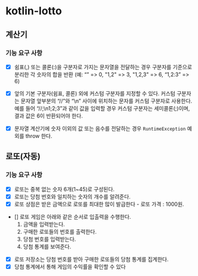 # kotlin-lotto

## 계산기

### 기능 요구 사항

* [x] 쉼표(,) 또는 콜론(:)을 구분자로 가지는 문자열을 전달하는 경우 구분자를 기준으로 분리한 각 숫자의 합을 반환 (예: “” => 0, "1,2" => 3, "1,2,3" => 6, “1,2:3” => 6)
* [x] 앞의 기본 구분자(쉼표, 콜론) 외에 커스텀 구분자를 지정할 수 있다. 커스텀 구분자는 문자열 앞부분의 “//”와 “\n” 사이에 위치하는 문자를 커스텀 구분자로 사용한다. 예를 들어 “//;\n1;2;3”과 같이 값을 입력할 경우 커스텀 구분자는 세미콜론(;)이며, 결과 값은 6이 반환되어야 한다.
* [x] 문자열 계산기에 숫자 이외의 값 또는 음수를 전달하는 경우 `RuntimeException` 예외를 throw 한다.


## 로또(자동)

### 기능 요구 사항

* [x] 로또는 중복 없는 숫자 6개(1~45)로 구성된다.
* [x] 로또는 당첨 번호와 일치하는 숫자의 개수를 알려준다.
* [x] 로또 상점은 받은 금액으로 로또를 최대한 많이 발급한다 - 로또 가격 : 1000원.
* [] 로또 게임은 아래와 같은 순서로 입출력을 수행한다.
    1. 금액을 입력받는다.
    2. 구매한 로또들의 번호를 출력한다.
    3. 당첨 번호를 입력받는다.
    4. 당첨 통계를 보여준다.
* [x] 로또 저장소는 당첨 번호를 받아 구매한 로또들의 당첨 통계를 집계한다.
* [x] 당첨 통계에서 통해 게임의 수익률을 확인할 수 있다

